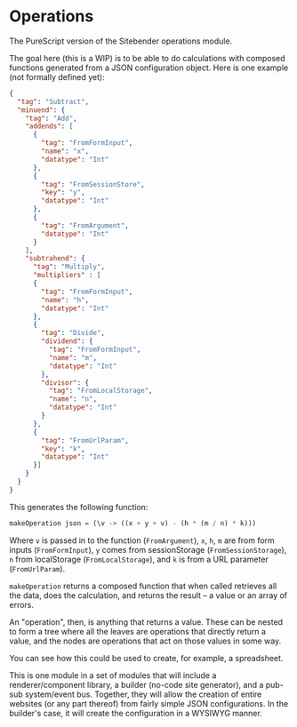 # Operations

The PureScript version of the Sitebender operations module.

The goal here (this is a WIP) is to be able to do calculations with composed functions generated from a JSON configuration object. Here is one example (not formally defined yet):

```json
{
  "tag": "Subtract",
  "minuend": {
    "tag": "Add",
    "addends": [
      {
        "tag": "FromFormInput",
        "name": "x",
        "datatype": "Int"
      },
      {
        "tag": "FromSessionStore",
        "key": "y",
        "datatype": "Int"
      },
      {
        "tag": "FromArgument",
        "datatype": "Int"
      }
    ],
    "subtrahend": {
      "tag": "Multiply",
      "multipliers" : [
      {
        "tag": "FromFormInput",
        "name": "h",
        "datatype": "Int"
      },
      {
        "tag": "Divide",
        "dividend": {
          "tag": "FromFormInput",
          "name": "m",
          "datatype": "Int"
        },
        "divisor": {
          "tag": "FromLocalStorage",
          "name": "n",
          "datatype": "Int"
        }
      },
      {
        "tag": "FromUrlParam",
        "key": "k",
        "datatype": "Int"
      }]
    }
  }
}
```

This generates the following function:

```purescript
makeOperation json = (\v -> ((x + y + v) - (h * (m / n) * k)))
```

Where `v` is passed in to the function (`FromArgument`), `x`, `h`, `m` are from form inputs (`FromFormInput`), `y` comes from sessionStorage (`FromSessionStorage`), `n` from localStorage (`FromLocalStorage`), and `k` is from a URL parameter (`FromUrlParam`).

`makeOperation` returns a composed function that when called retrieves all the data, does the calculation, and returns the result &ndash; a value or an array of errors.

An "operation", then, is anything that returns a value. These can be nested to form a tree where all the leaves are operations that directly return a value, and the nodes are operations that act on those values in some way.

You can see how this could be used to create, for example, a spreadsheet.

This is one module in a set of modules that will include a renderer/component library, a builder (no-code site generator), and a pub-sub system/event bus. Together, they will allow the creation of entire websites (or any part thereof) from fairly simple JSON configurations. In the builder's case, it will create the configuration in a WYSIWYG manner.